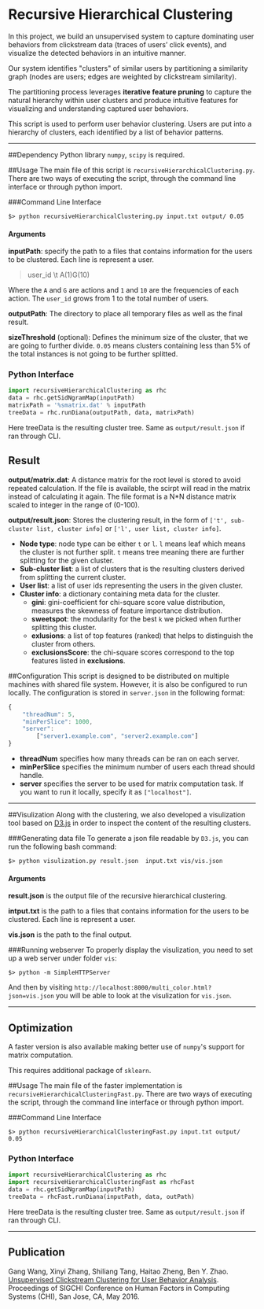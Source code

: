 # Recursive Hierarchical Clustering
In this project, we build an unsupervised system to capture dominating user behaviors from clickstream data (traces of users’ click events), and visualize the detected behaviors in an intuitive manner. 

Our system identifies "clusters" of similar users by partitioning a similarity graph (nodes are users; edges are weighted by clickstream similarity). 

The partitioning process leverages **iterative feature pruning** to capture the natural hierarchy within user clusters and produce intuitive features for visualizing and understanding captured user behaviors.

This script is used to perform user behavior clustering. Users are put into a hierarchy of clusters, each identified by a list of behavior patterns.

---

##Dependency
Python library `numpy`, `scipy` is required.

##Usage
The main file of this script is `recursiveHierarchicalClustering.py`. 
There are two ways of executing the script, through the command line interface or through python import.

###Command Line Interface

```
$> python recursiveHierarchicalClustering.py input.txt output/ 0.05
```

#### Arguments
**inputPath**: specify the path to a files that contains information for the users to be clustered. Each line is represent a user.
> user_id \t A(1)G(10)

Where the `A` and `G` are actions and `1` and `10` are the frequencies of each action. The `user_id` grows from 1 to the total number of users.

**outputPath**: The directory to place all temporary files as well as the final result.

**sizeThreshold** (optional): Defines the minimum size of the cluster, that we are going to further divide.
`0.05` means clusters containing less than 5% of the total instances is not going to be further splitted.


### Python Interface
```python
import recursiveHierarchicalClustering as rhc
data = rhc.getSidNgramMap(inputPath)
matrixPath = '%smatrix.dat' % inputPath
treeData = rhc.runDiana(outputPath, data, matrixPath)
```

Here treeData is the resulting cluster tree. Same as `output/result.json` if ran through CLI.

## Result
**output/matrix.dat**: A distance matrix for the root level is stored to avoid repeated calculation. If the file is available, the scirpt will read in the matrix instead of calculating it again. The file format is a N*N distance matrix scaled to integer in the range of (0-100).

**output/result.json**: Stores the clustering result, in the form of `['t', sub-cluster list, cluster info]` or `['l', user list, cluster info]`.

* **Node type**: node type can be either `t` or `l`. `l` means leaf which means the cluster is not further split. `t` means tree meaning there are further splitting for the given cluster.
* **Sub-cluster list**: a list of clusters that is the resulting clusters derived from splitting the current cluster.
* **User list**: a list of user ids representing the users in the given cluster.
* **Cluster info**: a dictionary containing meta data for the cluster.
	* **gini**: gini-coefficient for chi-square score value distribution, measures the skewness of feature importance distribution.
	* **sweetspot**: the modularity for the best `k` we picked when further splitting this cluster.
	* **exlusions**: a list of top features (ranked) that helps to distinguish the cluster from others.
	* **exclusionsScore**: the chi-square scores correspond to the top features listed in **exclusions**.
	
##Configuration
This script is designed to be distributed on multiple machines with shared file system. However, it is also be configured to run locally.
The configuration is stored in `server.json` in the following format:
```javascript
{
	"threadNum": 5,
	"minPerSlice": 1000,
	"server":
		["server1.example.com", "server2.example.com"]
}	
```

* **threadNum** specifies how many threads can be ran on each server.
* **minPerSlice** specifies the minimum number of users each thread should handle.
* **server** specifies the server to be used for matrix computation task. If you want to run it locally, specify it as `["localhost"]`.

---
##Visulization
Along with the clustering, we also developed a visulization tool based on [D3.js](https://d3js.org/) in
order to inspect the content of the resulting clusters.

###Generating data file
To generate a json file readable by `D3.js`, you can run the following bash command:

```
$> python visulization.py result.json  input.txt vis/vis.json
```

#### Arguments
**result.json** is the output file of the recursive hierarchical clustering.

**intput.txt** is the path to a files that contains information for the users to be clustered. Each line is represent a user.

**vis.json** is the path to the final output.

###Running webserver
To properly display the visulization, you need to set up a web server under folder `vis`:
```
$> python -m SimpleHTTPServer
```

And then by visiting `http://localhost:8000/multi_color.html?json=vis.json` you will be able to look at the visulization for `vis.json`.

---
## Optimization
A faster version is also available making better use of `numpy`'s support for 
matrix computation.

This requires additional package of `sklearn`.


##Usage
The main file of the faster implementation is `recursiveHierarchicalClusteringFast.py`. 
There are two ways of executing the script, through the command line interface or through python import.

###Command Line Interface

```
$> python recursiveHierarchicalClusteringFast.py input.txt output/ 0.05
```

### Python Interface
```python
import recursiveHierarchicalClustering as rhc
import recursiveHierarchicalClusteringFast as rhcFast
data = rhc.getSidNgramMap(inputPath)
treeData = rhcFast.runDiana(inputPath, data, outPath)
```

Here treeData is the resulting cluster tree. Same as `output/result.json` if ran through CLI.

---
## Publication
Gang Wang, Xinyi Zhang, Shiliang Tang, Haitao Zheng, Ben Y. Zhao. 
[Unsupervised Clickstream Clustering for User Behavior Analysis](http://www.cs.ucsb.edu/~ravenben/publications/pdf/clickstream-chi16.pdf).
Proceedings of SIGCHI Conference on Human Factors in Computing Systems (CHI), San Jose, CA, May 2016. 